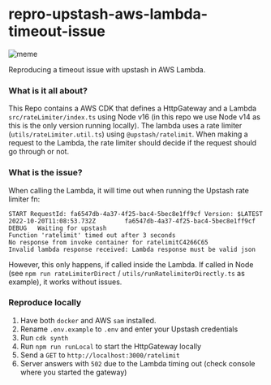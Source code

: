 # repro-upstash-aws-lambda-timeout-issue

![meme](https://i.imgur.com/PndwbRy.png)

Reproducing a timeout issue with upstash in AWS Lambda.

### What is it all about?

This Repo contains a AWS CDK that defines a HttpGateway and a Lambda `src/rateLimiter/index.ts` using Node v16 (in this repo we use Node v14 as this is the only version running locally). The lambda uses a rate limiter (`utils/rateLimiter.util.ts`) using `@upstash/ratelimit`. When making a request to the Lambda, the rate limiter should decide if the request should go through or not.

### What is the issue?

When calling the Lambda, it will time out when running the Upstash rate limiter fn:

```
START RequestId: fa6547db-4a37-4f25-bac4-5bec8e1ff9cf Version: $LATEST
2022-10-20T11:08:53.732Z        fa6547db-4a37-4f25-bac4-5bec8e1ff9cf    DEBUG   Waiting for upstash
Function 'ratelimit' timed out after 3 seconds
No response from invoke container for ratelimitC4266C65
Invalid lambda response received: Lambda response must be valid json
```

However, this only happens, if called inside the Lambda. If called in Node (see `npm run rateLimiterDirect` / `utils/runRatelimiterDirectly.ts` as example), it works without issues.

### Reproduce locally

1. Have both `docker` and AWS `sam` installed.
1. Rename `.env.example` to `.env` and enter your Upstash credentials
1. Run `cdk synth`
1. Run `npm run runLocal` to start the HttpGateway locally
1. Send a `GET` to `http://localhost:3000/ratelimit`
1. Server answers with `502` due to the Lambda timing out (check console where you started the gateway)
